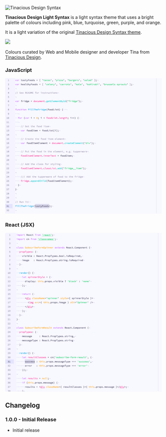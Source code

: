 ![Tinacious Design Syntax](https://raw.githubusercontent.com/tinacious/atom-tinacious-design-syntax/master/images/tinacious-design-syntax.png)

**Tinacious Design Light Syntax** is a light syntax theme that uses a bright palette of colours including pink, blue, turquoise, green, purple, and orange.

It is a light variation of the original [Tinacious Design Syntax theme](https://github.com/tinacious/atom-tinacious-design-syntax).

![](https://raw.githubusercontent.com/tinacious/atom-tinacious-design-syntax/master/images/tinacious-design-syntax-swatches.png)

Colours curated by Web and Mobile designer and developer Tina from [Tinacious Design](http://tinaciousdesign.com).

### JavaScript

<img src="images/td-light-js.png" width="600" />

### React (JSX)

<img src="images/td-light-jsx.png" width="600" />


## Changelog

### 1.0.0 - Initial Release
- Initial release
